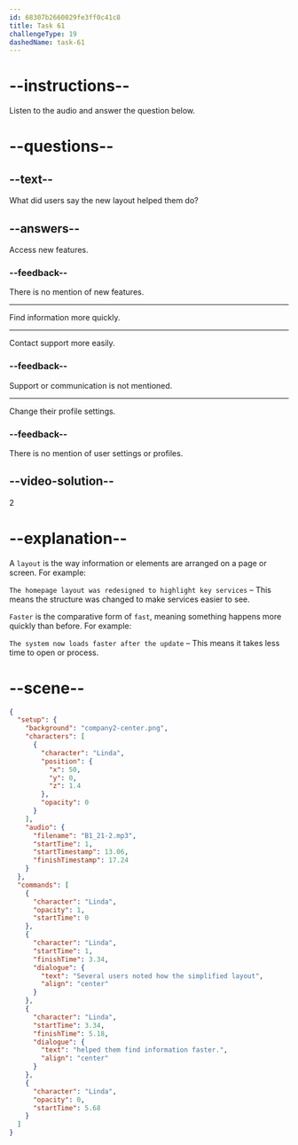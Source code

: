 ```yaml
---
id: 68307b2660029fe3ff0c41c8
title: Task 61
challengeType: 19
dashedName: task-61
---
```


<!-- (Audio) Linda: Several users noted how the simplified layout helped them find information faster. -->

# --instructions--

Listen to the audio and answer the question below.

# --questions--

## --text--

What did users say the new layout helped them do?

## --answers--

Access new features.

### --feedback--

There is no mention of new features.

---

Find information more quickly.

---

Contact support more easily.

### --feedback--

Support or communication is not mentioned.

---

Change their profile settings.

### --feedback--

There is no mention of user settings or profiles.

## --video-solution--

2

# --explanation--

A `layout` is the way information or elements are arranged on a page or screen. For example:

`The homepage layout was redesigned to highlight key services` – This means the structure was changed to make services easier to see.

`Faster` is the comparative form of `fast`, meaning something happens more quickly than before. For example:

`The system now loads faster after the update` – This means it takes less time to open or process.

# --scene--

```json
{
  "setup": {
    "background": "company2-center.png",
    "characters": [
      {
        "character": "Linda",
        "position": {
          "x": 50,
          "y": 0,
          "z": 1.4
        },
        "opacity": 0
      }
    ],
    "audio": {
      "filename": "B1_21-2.mp3",
      "startTime": 1,
      "startTimestamp": 13.06,
      "finishTimestamp": 17.24
    }
  },
  "commands": [
    {
      "character": "Linda",
      "opacity": 1,
      "startTime": 0
    },
    {
      "character": "Linda",
      "startTime": 1,
      "finishTime": 3.34,
      "dialogue": {
        "text": "Several users noted how the simplified layout",
        "align": "center"
      }
    },
    {
      "character": "Linda",
      "startTime": 3.34,
      "finishTime": 5.18,
      "dialogue": {
        "text": "helped them find information faster.",
        "align": "center"
      }
    },
    {
      "character": "Linda",
      "opacity": 0,
      "startTime": 5.68
    }
  ]
}
```
